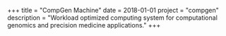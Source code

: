 +++
title = "CompGen Machine"
date = 2018-01-01
project = "compgen"
description = "Workload optimized computing system for computational genomics and precision medicine applications."
+++
